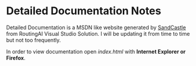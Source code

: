 # Detailed Documentation Notes #

Detailed Documentation is a MSDN like website generated by [SandCastle](http://shfb.codeplex.com/) from RoutingAI Visual Studio Solution. I will be updating it from time to time but not too frequently.

In order to view documentation open *index.html* with **Internet Explorer or Firefox**.